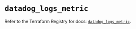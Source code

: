 # `datadog_logs_metric`

Refer to the Terraform Registry for docs: [`datadog_logs_metric`](https://registry.terraform.io/providers/datadog/datadog/3.75.0/docs/resources/logs_metric).
